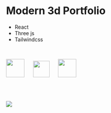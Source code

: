 # Modern 3d Portfolio

* React
* Three js
* Tailwindcss   

<br />
<p float="left">
  <img src="https://i.postimg.cc/7LR71cSh/react.png" width="50" />&nbsp;&nbsp;&nbsp;&nbsp;&nbsp;
  <img src="https://i.postimg.cc/GhbBDr6z/threejs.png" width="45" />&nbsp;&nbsp;&nbsp;&nbsp;&nbsp; 
  <img src="https://i.postimg.cc/3NTknHN8/tailwind.png" width="50" />
</p>
<br />
<br />

![](https://i.postimg.cc/pTq6WPjr/card.png)
